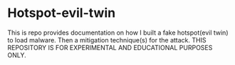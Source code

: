 # Hotspot-evil-twin
This is repo provides documentation on how I built a fake hotspot(evil twin) to load malware. Then a mitigation technique(s) for the attack. THIS REPOSITORY IS FOR EXPERIMENTAL AND EDUCATIONAL PURPOSES ONLY.  

